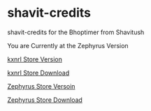 # shavit-credits
shavit-credits for the Bhoptimer from Shavitush

You are Currently at the Zephyrus Version

[kxnrl Store Version](https://github.com/Saengerkrieg12/shavit-credits/tree/kxnrl) 

[kxnrl Store Download](https://build.kxnrl.com/Store/)

[Zephyrus Store Versoin](https://github.com/Saengerkrieg12/shavit-credits/tree/master)

[Zephyrus Store Download](https://forums.alliedmods.net/showthread.php?t=276677)

